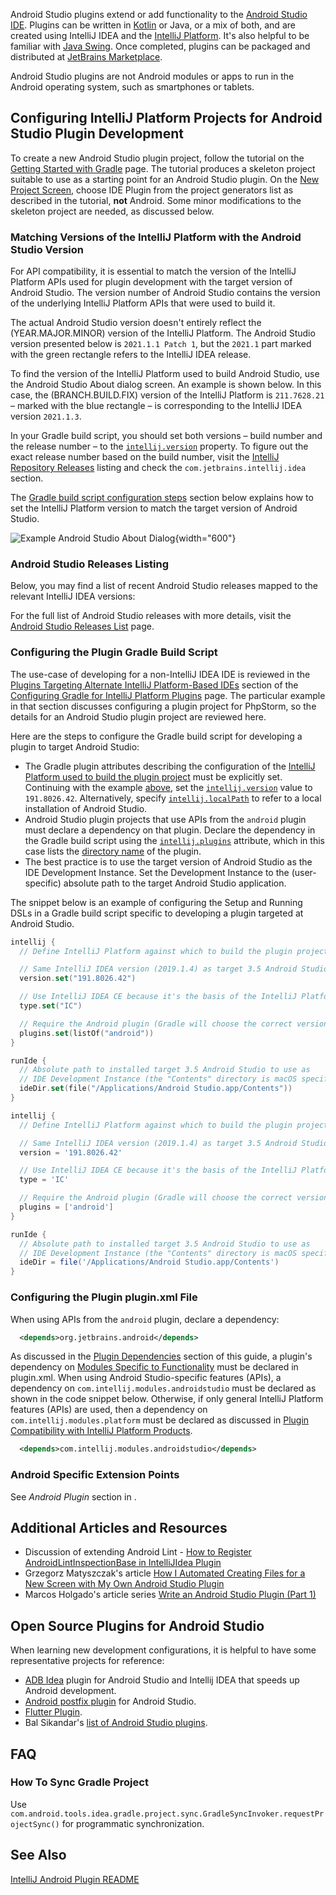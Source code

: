 [//]: # (title: Android Studio Plugin Development)

<!-- Copyright 2000-2022 JetBrains s.r.o. and other contributors. Use of this source code is governed by the Apache 2.0 license that can be found in the LICENSE file. -->

Android Studio plugins extend or add functionality to the [Android Studio IDE](https://developer.android.com/studio).
Plugins can be written in [Kotlin](kotlin.md) or Java, or a mix of both, and are created using IntelliJ IDEA and the [IntelliJ Platform](intellij_platform.md).
It's also helpful to be familiar with [Java Swing](https://docs.oracle.com/javase/8/javase-clienttechnologies.htm).
Once completed, plugins can be packaged and distributed at [JetBrains Marketplace](https://plugins.jetbrains.com).

Android Studio plugins are not Android modules or apps to run in the Android operating system, such as smartphones or tablets.

## Configuring IntelliJ Platform Projects for Android Studio Plugin Development

To create a new Android Studio plugin project, follow the tutorial on the [Getting Started with Gradle](gradle_prerequisites.md) page.
The tutorial produces a skeleton project suitable to use as a starting point for an Android Studio plugin.
On the [New Project Screen](gradle_prerequisites.md#new-ide-plugin-project-wizard), choose <control>IDE Plugin</control> from the project generators list as described in the tutorial, **not** <control>Android</control>.
Some minor modifications to the skeleton project are needed, as discussed below.

### Matching Versions of the IntelliJ Platform with the Android Studio Version

For API compatibility, it is essential to match the version of the IntelliJ Platform APIs used for plugin development with the target version of Android Studio.
The version number of Android Studio contains the version of the underlying IntelliJ Platform APIs that were used to build it.

The actual Android Studio version doesn't entirely reflect the (YEAR.MAJOR.MINOR) version of the IntelliJ Platform.
The Android Studio version presented below is `2021.1.1 Patch 1`, but the `2021.1` part marked with the green rectangle refers to the IntelliJ IDEA release.

To find the version of the IntelliJ Platform used to build Android Studio, use the Android Studio <control>About</control> dialog screen.
An example is shown below.
In this case, the (BRANCH.BUILD.FIX) version of the IntelliJ Platform is `211.7628.21` – marked with the blue rectangle – is corresponding to the IntelliJ IDEA version `2021.1.3`.

In your Gradle build script, you should set both versions – build number and the release number – to the [`intellij.version`](tools_gradle_intellij_plugin.md#intellij-extension-version) property.
To figure out the exact release number based on the build number, visit the [IntelliJ Repository Releases](https://www.jetbrains.com/intellij-repository/releases/) listing and check the `com.jetbrains.intellij.idea` section.

The [Gradle build script configuration steps](#configuring-the-plugin-gradle-build-script) section below explains how to set the IntelliJ Platform version to match the target version of Android Studio.

![Example Android Studio About Dialog](android_studio_build.png){width="600"}

### Android Studio Releases Listing

Below, you may find a list of recent Android Studio releases mapped to the relevant IntelliJ IDEA versions:

<include src="android_studio_releases.md" include-id="releases_table_short"></include>

For the full list of Android Studio releases with more details, visit the [Android Studio Releases List](android_studio_releases_list.md) page.

### Configuring the Plugin Gradle Build Script

The use-case of developing for a non-IntelliJ IDEA IDE is reviewed in the [Plugins Targeting Alternate IntelliJ Platform-Based IDEs](gradle_guide.md#plugins-targeting-alternate-intellij-platform-based-ides) section of the [Configuring Gradle for IntelliJ Platform Plugins](gradle_guide.md) page.
The particular example in that section discusses configuring a plugin project for PhpStorm, so the details for an Android Studio plugin project are reviewed here.

Here are the steps to configure the Gradle build script for developing a plugin to target Android Studio:
* The Gradle plugin attributes describing the configuration of the [IntelliJ Platform used to build the plugin project](gradle_guide.md#configuring-the-gradle-intellij-plugin-for-building-intellij-platform-plugin-projects) must be explicitly set.
  Continuing with the example [above](#matching-versions-of-the-intellij-platform-with-the-android-studio-version), set the [`intellij.version`](tools_gradle_intellij_plugin.md#intellij-extension-version) value to `191.8026.42`.
  Alternatively, specify [`intellij.localPath`](tools_gradle_intellij_plugin.md#intellij-extension-localpath) to refer to a local installation of Android Studio.
* Android Studio plugin projects that use APIs from the `android` plugin must declare a dependency on that plugin.
  Declare the dependency in the Gradle build script using the [`intellij.plugins`](tools_gradle_intellij_plugin.md#intellij-extension-plugins) attribute, which in this case lists the [directory name](tools_gradle_intellij_plugin.md#intellij-extension-pluginname) of the plugin.
* The best practice is to use the target version of Android Studio as the IDE Development Instance.
  Set the Development Instance to the (user-specific) absolute path to the target Android Studio application.

The snippet below is an example of configuring the Setup and Running DSLs in a Gradle build script specific to developing a plugin targeted at Android Studio.

<tabs>
<tab title="Kotlin">

```kotlin
intellij {
  // Define IntelliJ Platform against which to build the plugin project.

  // Same IntelliJ IDEA version (2019.1.4) as target 3.5 Android Studio:
  version.set("191.8026.42")

  // Use IntelliJ IDEA CE because it's the basis of the IntelliJ Platform:
  type.set("IC")

  // Require the Android plugin (Gradle will choose the correct version):
  plugins.set(listOf("android"))
}

runIde {
  // Absolute path to installed target 3.5 Android Studio to use as
  // IDE Development Instance (the "Contents" directory is macOS specific):
  ideDir.set(file("/Applications/Android Studio.app/Contents"))
}
```

</tab>
<tab title="Groovy">

```groovy
intellij {
  // Define IntelliJ Platform against which to build the plugin project.

  // Same IntelliJ IDEA version (2019.1.4) as target 3.5 Android Studio:
  version = '191.8026.42'

  // Use IntelliJ IDEA CE because it's the basis of the IntelliJ Platform:
  type = 'IC'

  // Require the Android plugin (Gradle will choose the correct version):
  plugins = ['android']
}

runIde {
  // Absolute path to installed target 3.5 Android Studio to use as
  // IDE Development Instance (the "Contents" directory is macOS specific):
  ideDir = file('/Applications/Android Studio.app/Contents')
}
```

</tab>
</tabs>


### Configuring the Plugin plugin.xml File

When using APIs from the `android` plugin, declare a dependency:

```xml
  <depends>org.jetbrains.android</depends>
```

As discussed in the [Plugin Dependencies](plugin_compatibility.md#declaring-plugin-dependencies) section of this guide, a plugin's dependency on [Modules Specific to Functionality](plugin_compatibility.md#modules-specific-to-functionality) must be declared in <path>plugin.xml</path>.
When using Android Studio-specific features (APIs), a dependency on `com.intellij.modules.androidstudio` must be declared as shown in the code snippet below.
Otherwise, if only general IntelliJ Platform features (APIs) are used, then a dependency on `com.intellij.modules.platform` must be declared as discussed in [Plugin Compatibility with IntelliJ Platform Products](plugin_compatibility.md).

```xml
  <depends>com.intellij.modules.androidstudio</depends>
```

### Android Specific Extension Points

See _Android Plugin_ section in [](extension_point_list.md).

## Additional Articles and Resources

* Discussion of extending Android Lint - [How to Register AndroidLintInspectionBase in IntelliJIdea Plugin](https://intellij-support.jetbrains.com/hc/en-us/community/posts/360005018559-How-to-register-AndroidLintInspectionBase-in-IntellijIdea-Plugin)
* Grzegorz Matyszczak's article [How I Automated Creating Files for a New Screen with My Own Android Studio Plugin](https://proandroiddev.com/how-i-automated-creating-files-for-a-new-screen-with-my-own-android-studio-plugin-5d54b14ba6fa)
* Marcos Holgado's article series [Write an Android Studio Plugin (Part 1)](https://proandroiddev.com/write-an-android-studio-plugin-part-1-creating-a-basic-plugin-af956c4f8b50)

## Open Source Plugins for Android Studio

When learning new development configurations, it is helpful to have some representative projects for reference:
* [ADB Idea](https://github.com/pbreault/adb-idea) plugin for Android Studio and Intellij IDEA that speeds up Android development.
* [Android postfix plugin](https://github.com/takahirom/android-postfix-plugin) for Android Studio.
* [Flutter Plugin](https://github.com/flutter/flutter-intellij).
* Bal Sikandar's [list of Android Studio plugins](https://github.com/balsikandar/Android-Studio-Plugins).

## FAQ

### How To Sync Gradle Project

Use `com.android.tools.idea.gradle.project.sync.GradleSyncInvoker.requestProjectSync()` for programmatic synchronization.

## See Also

[IntelliJ Android Plugin README](https://github.com/JetBrains/android#contents)
